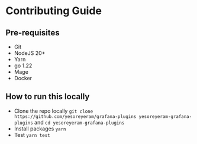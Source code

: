 # Contributing Guide

## Pre-requisites

- Git
- NodeJS 20+
- Yarn
- go 1.22
- Mage
- Docker

## How to run this locally

- Clone the repo locally `git clone https://github.com/yesoreyeram/grafana-plugins yesoreyeram-grafana-plugins` and `cd yesoreyeram-grafana-plugins`
- Install packages `yarn`
- Test `yarn test`

